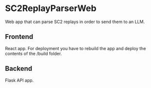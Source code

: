 # SC2ReplayParserWeb
Web app that can parse SC2 replays in order to send them to an LLM.

## Frontend
React app. For deployment you have to rebuild the app and deploy the contents of the /build folder.

## Backend
Flask API app.